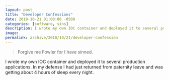```yaml
---
layout: post
title: "Developer Confessions"
date: 2018-10-21 01:00:00 -0500
categories: [software, sins]
description: I wrote my own IOC container and deployed it to several production applications. 
image: 
permalink: archive/2018/10/21/developer-confession
---
```


>Forgive me Fowler for I have sinned.

I wrote my own IOC container and deployed it to several production applications. In my defense I had just returned from paternity leave and was getting about 4 hours of sleep every night.